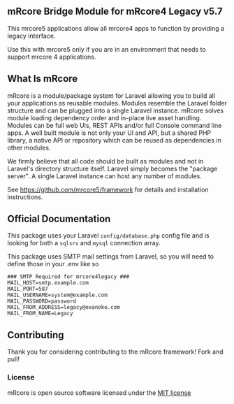 ## mRcore Bridge Module for mRcore4 Legacy v5.7

This mrcore5 applications allow all mrcore4 apps to function by providing a legacy interface.

Use this with mrcore5 only if you are in an environment that needs to support mrcore 4 applications.


## What Is mRcore

mRcore is a module/package system for Laravel allowing you to build all your applications as reusable modules.
Modules resemble the Laravel folder structure and can be plugged into a single Laravel instance.
mRcore solves module loading dependency order and in-place live asset handling.  Modules can be
full web UIs, REST APIs and/or full Console command line apps.  A well built module is not only your
UI and API, but a shared PHP library, a native API or repository which can be reused as dependencies in other modules.

We firmly believe that all code should be built as modules and not in Laravel's directory structure itself.
Laravel simply becomes the "package server".  A single Laravel instance can host any number of modules.

See https://github.com/mrcore5/framework for details and installation instructions.


## Official Documentation

This package uses your Laravel `config/database.php` config file and is looking for
both a `sqlsrv` and `mysql` connection array.

This package uses SMTP mail settings from Laravel, so you will need to define those in your .env like so

    ### SMTP Required for mrcore4legacy ###
    MAIL_HOST=smtp.example.com
    MAIL_PORT=587
    MAIL_USERNAME=system@example.com
    MAIL_PASSWORD=password
    MAIL_FROM_ADDRESS=legacy@exanoke.com
    MAIL_FROM_NAME=Legacy


## Contributing

Thank you for considering contributing to the mRcore framework!  Fork and pull!

### License

mRcore is open source software licensed under the [MIT license](http://mreschke.com/license/mit)
